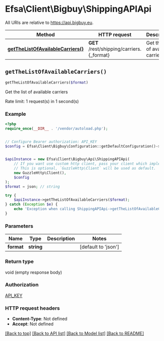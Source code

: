 # Efsa\Client\Bigbuy\ShippingAPIApi

All URIs are relative to https://api.bigbuy.eu.

Method | HTTP request | Description
------------- | ------------- | -------------
[**getTheListOfAvailableCarriers()**](ShippingAPIApi.md#getTheListOfAvailableCarriers) | **GET** /rest/shipping/carriers.{_format} | Get the list of available carriers


## `getTheListOfAvailableCarriers()`

```php
getTheListOfAvailableCarriers($format)
```

Get the list of available carriers

Rate limit: 1 request(s) in 1 second(s)

### Example

```php
<?php
require_once(__DIR__ . '/vendor/autoload.php');


// Configure Bearer authorization: API_KEY
$config = Efsa\Client\Bigbuy\Configuration::getDefaultConfiguration()->setAccessToken('YOUR_ACCESS_TOKEN');


$apiInstance = new Efsa\Client\Bigbuy\Api\ShippingAPIApi(
    // If you want use custom http client, pass your client which implements `GuzzleHttp\ClientInterface`.
    // This is optional, `GuzzleHttp\Client` will be used as default.
    new GuzzleHttp\Client(),
    $config
);
$format = json; // string

try {
    $apiInstance->getTheListOfAvailableCarriers($format);
} catch (Exception $e) {
    echo 'Exception when calling ShippingAPIApi->getTheListOfAvailableCarriers: ', $e->getMessage(), PHP_EOL;
}
```

### Parameters

Name | Type | Description  | Notes
------------- | ------------- | ------------- | -------------
 **format** | **string**|  | [default to &#39;json&#39;]

### Return type

void (empty response body)

### Authorization

[API_KEY](../../README.md#API_KEY)

### HTTP request headers

- **Content-Type**: Not defined
- **Accept**: Not defined

[[Back to top]](#) [[Back to API list]](../../README.md#endpoints)
[[Back to Model list]](../../README.md#models)
[[Back to README]](../../README.md)
